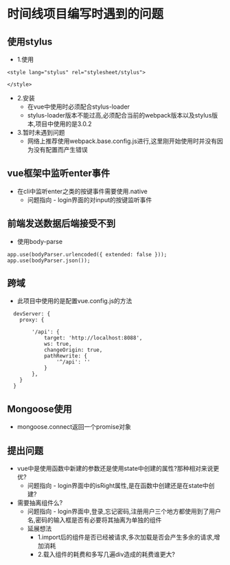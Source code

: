 # 时间线项目编写时遇到的问题
## 使用stylus
- 1.使用
```
<style lang="stylus" rel="stylesheet/stylus">

</style>
```
- 2.安装
  - 在vue中使用时必须配合stylus-loader
  - stylus-loader版本不能过高,必须配合当前的webpack版本以及stylus版本,项目中使用的是3.0.2
- 3.暂时未遇到问题
  - 网络上推荐使用webpack.base.config.js进行,这里刚开始使用时并没有因为没有配置而产生错误

## vue框架中监听enter事件
- 在cli中监听enter之类的按键事件需要使用.native
  - 问题指向 - login界面的对input的按键监听事件

## 前端发送数据后端接受不到
- 使用body-parse
```
app.use(bodyParser.urlencoded({ extended: false }));
app.use(bodyParser.json());
```

## 跨域
- 此项目中使用的是配置vue.config.js的方法
```
  devServer: {
    proxy: {
        
        '/api': {
            target: 'http://localhost:8088',
            ws: true,
            changeOrigin: true,
            pathRewrite: {
                '^/api': ''
            }
        },
    }
  }
```
## Mongoose使用
- mongoose.connect返回一个promise对象

## 提出问题
- vue中是使用函数中新建的参数还是使用state中创建的属性?那种相对来说更优?
  - 问题指向 - login界面中的isRight属性,是在函数中创建还是在state中创建?
- 需要抽离组件么?
  - 问题指向 - login界面中,登录,忘记密码,注册用户三个地方都使用到了用户名,密码的输入框是否有必要将其抽离为单独的组件
  - 延展想法 
    - 1.import后的组件是否已经被请求,多次加载是否会产生多余的请求,增加消耗
    - 2.载入组件的耗费和多写几遍div造成的耗费谁更大?